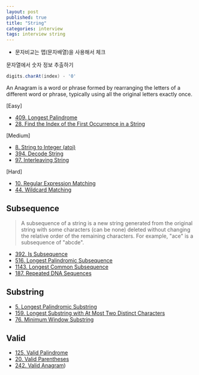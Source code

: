 ```yaml
---
layout: post
published: true
title: "String"
categories: interview
tags: interview string
---
```


- 문자비교는 맵(문자배열)을 사용해서 체크

문자열에서 숫자 정보 추출하기
```java
digits.charAt(index) - '0'
```

An Anagram is a word or phrase formed by rearranging the letters of a different word or phrase, typically using all the original letters exactly once.

[Easy]
- [409. Longest Palindrome](https://leetcode.com/problems/longest-palindrome/)
- [28. Find the Index of the First Occurrence in a String](https://leetcode.com/problems/find-the-index-of-the-first-occurrence-in-a-string/)

[Medium]
- [8. String to Integer (atoi)](https://leetcode.com/problems/string-to-integer-atoi/)
- [394. Decode String](https://leetcode.com/problems/decode-string/)
- [97. Interleaving String](https://leetcode.com/problems/interleaving-string/)

[Hard]
- [10. Regular Expression Matching](https://leetcode.com/problems/regular-expression-matching/)
- [44. Wildcard Matching](https://leetcode.com/problems/wildcard-matching/)

## Subsequence
> A subsequence of a string is a new string generated from the original string with some characters (can be none) deleted without changing the relative order of the remaining characters.
  For example, "ace" is a subsequence of "abcde".

- [392. Is Subsequence](https://leetcode.com/problems/is-subsequence/)
- [516. Longest Palindromic Subsequence](https://leetcode.com/problems/longest-palindromic-subsequence/)
- [1143. Longest Common Subsequence](https://leetcode.com/problems/longest-common-subsequence/)
- [187. Repeated DNA Sequences](https://leetcode.com/problems/repeated-dna-sequences/)

## Substring

- [5. Longest Palindromic Substring](https://leetcode.com/problems/longest-palindromic-substring)
- [159. Longest Substring with At Most Two Distinct Characters](https://leetcode.com/problems/longest-substring-with-at-most-two-distinct-characters/)
- [76. Minimum Window Substring](https://leetcode.com/problems/minimum-window-substring/)

## Valid
- [125. Valid Palindrome](https://leetcode.com/problems/valid-palindrome/)
- [20. Valid Parentheses](https://leetcode.com/problems/valid-parentheses/)
- [242. Valid Anagram](https://leetcode.com/problems/valid-anagram/))
